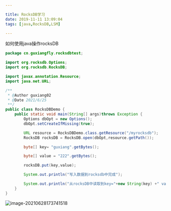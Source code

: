 ```yaml
---

title: RocksDB学习
date: 2019-11-11 13:09:04
tags: [java,RocksDB,LSM]

---
```

如何使用java操作rocksDB

```java
package cn.guxiangfly.rocksdbtest;

import org.rocksdb.Options;
import org.rocksdb.RocksDB;

import javax.annotation.Resource;
import java.net.URL;

/**
 * @Author guxiang02
 * @Date 2021/6/25
 **/
public class RocksDBDemo {
    public static void main(String[] args)throws Exception {
        Options dbOpt = new Options();
        dbOpt.setCreateIfMissing(true);

        URL resource = RocksDBDemo.class.getResource("/myrocksdb");
        RocksDB rocksDB = RocksDB.open(dbOpt,resource.getPath());

        byte[] key= "guxiang".getBytes();

        byte[] value = "222".getBytes();

        rocksDB.put(key,value);

        System.out.println("写入数据到rocksdb中完成");

        System.out.println("从rocksDB中读取到key="+new String(key) +" value是" +new String(rocksDB.get(key)));
    }
}

```



![image-20210628173741518](https://gitee.com/guxiangfly/blogimage/raw/master/img/image-20210628173741518.png)